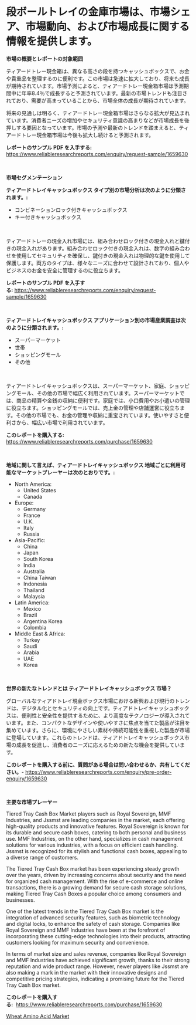 <p><h1>段ボールトレイの金庫市場は、市場シェア、市場動向、および市場成長に関する情報を提供します。</h1></p><p><strong>市場の概要とレポートの対象範囲</strong></p>
<p><p>ティアードトレー現金箱は、異なる高さの段を持つキャッシュボックスで、お金や貴重品を整理するのに便利です。この市場は急速に拡大しており、将来も成長が期待されています。市場予測によると、ティアードトレー現金箱市場は予測期間中に年率8.4％で成長すると予測されています。最新の市場トレンドも注目されており、需要が高まっていることから、市場全体の成長が期待されています。</p><p>将来の見通しは明るく、ティアードトレー現金箱市場はさらなる拡大が見込まれています。消費者ニーズの増加やセキュリティ意識の高まりなどが市場成長を後押しする要因となっています。市場の予測や最新のトレンドを踏まえると、ティアードトレー現金箱市場は今後も拡大し続けると予測されます。</p></p>
<p><strong>レポートのサンプル PDF を入手する:</strong> <a href="https://www.reliableresearchreports.com/enquiry/request-sample/1659630">https://www.reliableresearchreports.com/enquiry/request-sample/1659630</a></p>
<p>&nbsp;</p>
<p><strong>市場セグメンテーション</strong></p>
<p><strong>ティアードトレイキャッシュボックス タイプ別の市場分析は次のように分類されます。:</strong></p>
<p><ul><li>コンビネーションロック付きキャッシュボックス</li><li>キー付きキャッシュボックス</li></ul></p>
<p>&nbsp;</p>
<p><p>ティアードトレーの現金入れ市場には、組み合わせロック付きの現金入れと鍵付きの現金入れがあります。組み合わせロック付きの現金入れは、数字の組み合わせを使用してセキュリティを確保し、鍵付きの現金入れは物理的な鍵を使用して保護します。両方のタイプは、様々なニーズに合わせて設計されており、個人やビジネスのお金を安全に管理するのに役立ちます。</p></p>
<p><strong>レポートのサンプル PDF を入手する:</strong>&nbsp;<a href="https://www.reliableresearchreports.com/enquiry/request-sample/1659630">https://www.reliableresearchreports.com/enquiry/request-sample/1659630</a></p>
<p>&nbsp;</p>
<p><strong> ティアードトレイキャッシュボックス アプリケーション別の市場産業調査は次のように分類されます。:</strong></p>
<p><ul><li>スーパーマーケット</li><li>世帯</li><li>ショッピングモール</li><li>その他</li></ul></p>
<p>&nbsp;</p>
<p><p>ティアードトレイキャッシュボックスは、スーパーマーケット、家庭、ショッピングモール、その他の市場で幅広く利用されています。スーパーマーケットでは、商品の精算や金銭の収納に便利です。家庭では、小口費用やお小遣いの管理に役立ちます。ショッピングモールでは、売上金の管理や店舗運営に役立ちます。その他の市場でも、お金の管理や収納に重宝されています。使いやすさと便利さから、幅広い市場で利用されています。</p></p>
<p><strong>このレポートを購入する:</strong>&nbsp; <a href="https://www.reliableresearchreports.com/purchase/1659630">https://www.reliableresearchreports.com/purchase/1659630</a></p>
<p>&nbsp;</p>
<p><strong>地域に関して言えば、ティアードトレイキャッシュボックス 地域ごとに利用可能なマーケットプレーヤーは次のとおりです。:</strong></p>
<p><ul>
    <li>
        North America:
        <ul>
            <li>United States</li>
            <li>Canada</li>
        </ul>
    </li>
    <li>
        Europe:
        <ul>
            <li>Germany</li>
            <li>France</li>
            <li>U.K.</li>
            <li>Italy</li>
            <li>Russia</li>
        </ul>
    </li>
    <li>
        Asia-Pacific:
        <ul>
            <li>China</li>
            <li>Japan</li>
            <li>South Korea</li>
            <li>India</li>
            <li>Australia</li>
            <li>China Taiwan</li>
            <li>Indonesia</li>
            <li>Thailand</li>
            <li>Malaysia</li>
        </ul>
    </li>
    <li>
        Latin America:
        <ul>
            <li>Mexico</li>
            <li>Brazil</li>
            <li>Argentina Korea</li>
            <li>Colombia</li>
        </ul>
    </li>
    <li>
        Middle East & Africa:
        <ul>
            <li>Turkey</li>
            <li>Saudi</li>
            <li>Arabia</li>
            <li>UAE</li>
            <li>Korea</li>
        </ul>
    </li>
    </ul></p>
<p>&nbsp;</p>
<p><strong>世界の新たなトレンドとは ティアードトレイキャッシュボックス 市場？</strong></p>
<p><p>グローバルなティアドトレイ現金ボックス市場における新興および現行のトレンドは、デジタル化とセキュリティの向上です。ティアドトレイキャッシュボックスは、便利性と安全性を提供するために、より高度なテクノロジーが導入されています。また、コンパクトなデザインや使いやすさに焦点を当てた製品が注目を集めています。さらに、環境にやさしい素材や持続可能性を重視した製品が市場に登場しています。これらのトレンドは、ティアドトレイキャッシュボックス市場の成長を促進し、消費者のニーズに応えるための新たな機会を提供しています。</p></p>
<p><strong>このレポートを購入する前に、質問がある場合は問い合わせるか、共有してください。</strong>- <a href="https://www.reliableresearchreports.com/enquiry/pre-order-enquiry/1659630">https://www.reliableresearchreports.com/enquiry/pre-order-enquiry/1659630</a></p>
<p>&nbsp;</p>
<p><strong>主要な市場プレーヤー</strong></p>
<p><p>Tiered Tray Cash Box Market players such as Royal Sovereign, MMF Industries, and Jssmst are leading companies in the market, each offering high-quality products and innovative features. Royal Sovereign is known for its durable and secure cash boxes, catering to both personal and business use. MMF Industries, on the other hand, specializes in cash management solutions for various industries, with a focus on efficient cash handling. Jssmst is recognized for its stylish and functional cash boxes, appealing to a diverse range of customers.</p><p>The Tiered Tray Cash Box market has been experiencing steady growth over the years, driven by increasing concerns about security and the need for organized cash management. With the rise of e-commerce and online transactions, there is a growing demand for secure cash storage solutions, making Tiered Tray Cash Boxes a popular choice among consumers and businesses.</p><p>One of the latest trends in the Tiered Tray Cash Box market is the integration of advanced security features, such as biometric technology and digital locks, to enhance the safety of cash storage. Companies like Royal Sovereign and MMF Industries have been at the forefront of incorporating these cutting-edge technologies into their products, attracting customers looking for maximum security and convenience.</p><p>In terms of market size and sales revenue, companies like Royal Sovereign and MMF Industries have achieved significant growth, thanks to their strong reputation and wide product range. However, newer players like Jssmst are also making a mark in the market with their innovative designs and competitive pricing strategies, indicating a promising future for the Tiered Tray Cash Box market.</p></p>
<p><strong>このレポートを購入する:</strong>&nbsp;&nbsp;<a href="https://www.reliableresearchreports.com/purchase/1659630">https://www.reliableresearchreports.com/purchase/1659630</a></p>
<p><p><a href="https://angry-finch-aaf.notion.site/Wheat-Amino-Acid-Market-with-the-goal-of-estimating-the-market-size-and-future-growth-potential-of-v-9ac6d4ccd7cb4edcb3dfe75de794fe49">Wheat Amino Acid Market</a></p></p>